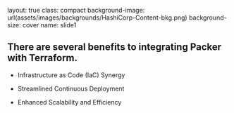 layout: true
class: compact
background-image: url(assets/images/backgrounds/HashiCorp-Content-bkg.png)
background-size: cover
name: slide1

## There are several benefits to integrating Packer with Terraform.

-  Infrastructure as Code (IaC) Synergy

- Streamlined Continuous Deployment
  
- Enhanced Scalability and Efficiency



